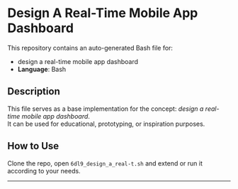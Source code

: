 # Design A Real-Time Mobile App Dashboard

This repository contains an auto-generated Bash file for:

- design a real-time mobile app dashboard
- **Language**: Bash

## Description

This file serves as a base implementation for the concept: *design a real-time mobile app dashboard*.  
It can be used for educational, prototyping, or inspiration purposes.

## How to Use

Clone the repo, open `6dl9_design_a_real-t.sh` and extend or run it according to your needs.

---


